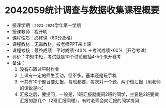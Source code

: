 # 2042059统计调查与数据收集课程概要

+ 授课学期：`2023-2024`学年第一学期
+ 授课教师：程开明
+ 课程性质：必修课（60分及格）
+ 课程教材：无需教材，按老师PPT来上课
+ 课程考核：最终成绩＝平时成绩×40% ＋考试成绩×60%（开卷考试）
+ 评价：中规中矩，考试就是10个讨论题抽4-5个来开卷考
+ 备注：
  1. 没有布置过平时作业
  2. 上课有一定的师生互动，但不多，基本还是玩手机
  3. 一共有10个题目要汇报，每班都要，每次对一个题，两个班汇报（用老师的话说是`PK`）
  4. 汇报之后，要提问，一般是，1班汇报就提问2班的同学，主要是2班要做汇报的那几个（2班汇报同理），有时老师会向汇报的同学提问
